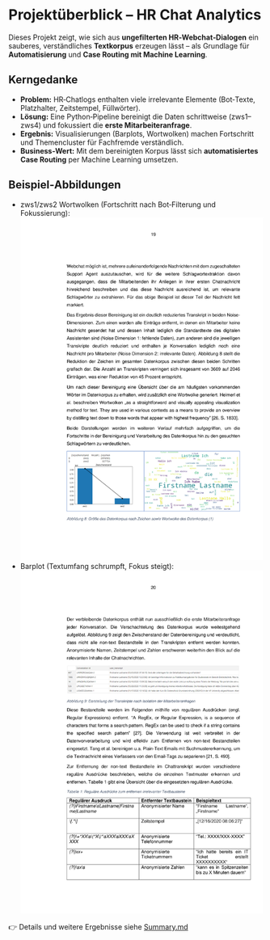 # Projektüberblick – HR Chat Analytics

Dieses Projekt zeigt, wie sich aus **ungefilterten HR‑Webchat‑Dialogen** ein sauberes, verständliches **Textkorpus** erzeugen lässt – als Grundlage für **Automatisierung** und **Case Routing mit Machine Learning**.

## Kerngedanke
- **Problem:** HR‑Chatlogs enthalten viele irrelevante Elemente (Bot‑Texte, Platzhalter, Zeitstempel, Füllwörter).
- **Lösung:** Eine Python‑Pipeline bereinigt die Daten schrittweise (zws1–zws4) und fokussiert die **erste Mitarbeiteranfrage**.
- **Ergebnis:** Visualisierungen (Barplots, Wortwolken) machen Fortschritt und Themencluster für Fachfremde verständlich.
- **Business‑Wert:** Mit dem bereinigten Korpus lässt sich **automatisiertes Case Routing** per Machine Learning umsetzen.

## Beispiel‑Abbildungen
- zws1/zws2 Wortwolken (Fortschritt nach Bot‑Filterung und Fokussierung):  
  ![zws1/zws2 Wortwolken](figures/Abb08_zws1_zws2_wordclouds.png)
- Barplot (Textumfang schrumpft, Fokus steigt):  
  ![Barplot zws1–zws2](figures/Abb09_barplot_zws1_zws2.png)

👉 Details und weitere Ergebnisse siehe [Summary.md](Summary.md)
